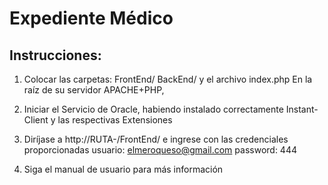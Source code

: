 # Expediente Médico

## Instrucciones:
1. Colocar las carpetas:
	FrontEnd/
	BackEnd/
	y el archivo index.php
En la raíz de su servidor APACHE+PHP, 
2. Iniciar el Servicio de Oracle, habiendo instalado correctamente Instant-Client y las respectivas
Extensiones

3. Diríjase a http://RUTA-/FrontEnd/ e ingrese con las credenciales 
proporcionadas
	usuario: elmeroqueso@gmail.com
	password: 444

4. Siga el manual de usuario para más información